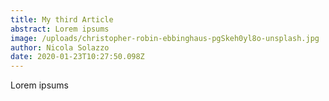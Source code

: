 ```yaml
---
title: My third Article
abstract: Lorem ipsums
image: /uploads/christopher-robin-ebbinghaus-pgSkeh0yl8o-unsplash.jpg
author: Nicola Solazzo
date: 2020-01-23T10:27:50.098Z
---
```

Lorem ipsums

